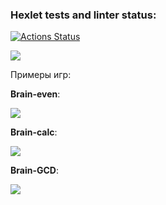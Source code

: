 ### Hexlet tests and linter status:
[![Actions Status](https://github.com/anoleynikov/python-project-49/actions/workflows/hexlet-check.yml/badge.svg)](https://github.com/anoleynikov/python-project-49/actions)

<a href="https://codeclimate.com/github/anoleynikov/python-project-49/maintainability"><img src="https://api.codeclimate.com/v1/badges/bf8343d1444cf50ca378/maintainability" /></a>


Примеры игр:


**Brain-even**:

<a href="https://asciinema.org/a/uBBCuOJTEGFql6Ux1Ga6WzHN5" target="_blank"><img src="https://asciinema.org/a/uBBCuOJTEGFql6Ux1Ga6WzHN5.svg" /></a>

**Brain-calc**:

<a href="https://asciinema.org/a/HdG5647vDdb3DG9c7UIFCRrkH" target="_blank"><img src="https://asciinema.org/a/HdG5647vDdb3DG9c7UIFCRrkH.svg" /></a>

**Brain-GCD**:

<a href="https://asciinema.org/a/LtN1SFMb4U0fI44rukJph9i6R" target="_blank"><img src="https://asciinema.org/a/LtN1SFMb4U0fI44rukJph9i6R.svg" /></a>